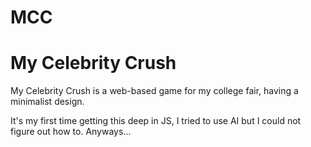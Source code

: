 # MCC
<h1>My Celebrity Crush</h1>
<p>My Celebrity Crush is a web-based game for my college fair, having a minimalist design.</p>
<p>It's my first time getting this deep in JS, I tried to use AI but I could not figure out how to. Anyways...</p>

